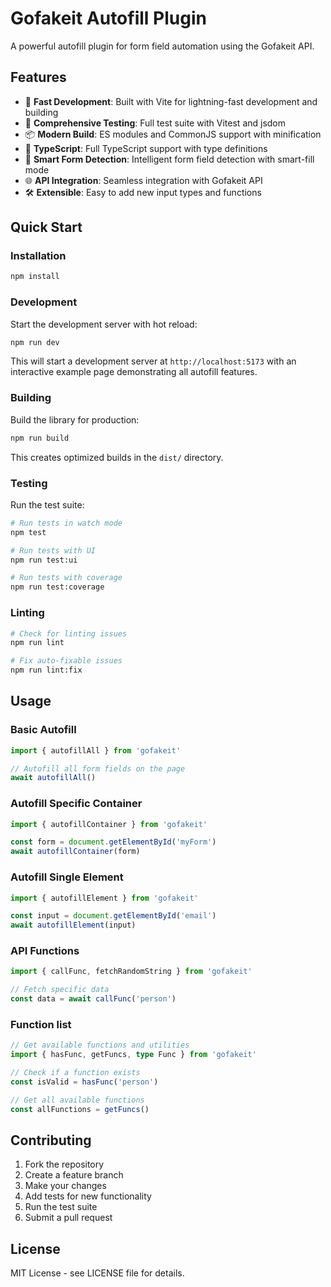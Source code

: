 # Gofakeit Autofill Plugin

A powerful autofill plugin for form field automation using the Gofakeit API.

## Features

- 🚀 **Fast Development**: Built with Vite for lightning-fast development and building
- 🧪 **Comprehensive Testing**: Full test suite with Vitest and jsdom
- 📦 **Modern Build**: ES modules and CommonJS support with minification
- 🔧 **TypeScript**: Full TypeScript support with type definitions
- 🎯 **Smart Form Detection**: Intelligent form field detection with smart-fill mode
- 🌐 **API Integration**: Seamless integration with Gofakeit API
- 🛠️ **Extensible**: Easy to add new input types and functions

## Quick Start

### Installation

```bash
npm install
```

### Development

Start the development server with hot reload:

```bash
npm run dev
```

This will start a development server at `http://localhost:5173` with an interactive example page demonstrating all autofill features.

### Building

Build the library for production:

```bash
npm run build
```

This creates optimized builds in the `dist/` directory.

### Testing

Run the test suite:

```bash
# Run tests in watch mode
npm test

# Run tests with UI
npm run test:ui

# Run tests with coverage
npm run test:coverage
```

### Linting

```bash
# Check for linting issues
npm run lint

# Fix auto-fixable issues
npm run lint:fix
```

## Usage

### Basic Autofill

```typescript
import { autofillAll } from 'gofakeit'

// Autofill all form fields on the page
await autofillAll()
```

### Autofill Specific Container

```typescript
import { autofillContainer } from 'gofakeit'

const form = document.getElementById('myForm')
await autofillContainer(form)
```

### Autofill Single Element

```typescript
import { autofillElement } from 'gofakeit'

const input = document.getElementById('email')
await autofillElement(input)
```

### API Functions

```typescript
import { callFunc, fetchRandomString } from 'gofakeit'

// Fetch specific data
const data = await callFunc('person')
```

### Function list
```typescript
// Get available functions and utilities
import { hasFunc, getFuncs, type Func } from 'gofakeit'

// Check if a function exists
const isValid = hasFunc('person')

// Get all available functions
const allFunctions = getFuncs()
```

## Contributing

1. Fork the repository
2. Create a feature branch
3. Make your changes
4. Add tests for new functionality
5. Run the test suite
6. Submit a pull request

## License

MIT License - see LICENSE file for details.

